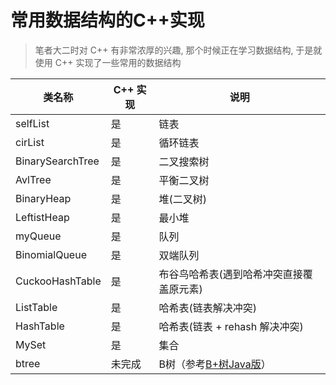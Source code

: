 # 常用数据结构的C++实现

> 笔者大二时对 C++ 有非常浓厚的兴趣, 那个时候正在学习数据结构, 于是就使用 C++ 实现了一些常用的数据结构

| 类名称 | C++ 实现 | 说明  |
| --- | --- | --- |
| selfList | 是   | 链表  |
| cirList | 是   | 循环链表 |
| BinarySearchTree | 是   | 二叉搜索树 |
| AvlTree | 是   | 平衡二叉树 |
| BinaryHeap | 是   | 堆(二叉树) |
| LeftistHeap | 是   | 最小堆 |
| myQueue | 是   | 队列  |
| BinomialQueue | 是   | 双端队列 |
| CuckooHashTable | 是   | 布谷鸟哈希表(遇到哈希冲突直接覆盖原元素) |
| ListTable | 是   | 哈希表(链表解决冲突) |
| HashTable | 是   | 哈希表(链表 + rehash 解决冲突) |
| MySet | 是   | 集合  |
| btree | 未完成 | B树（参考[B+树Java版](https://github.com/wwkk-y/BPlusTree)） |


